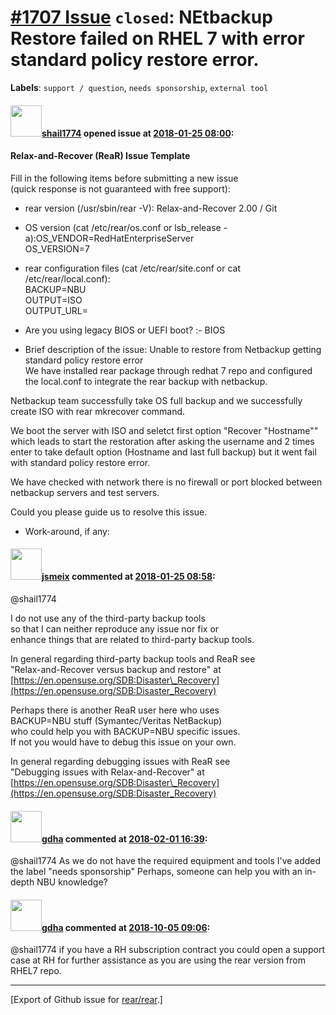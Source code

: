 [\#1707 Issue](https://github.com/rear/rear/issues/1707) `closed`: NEtbackup Restore failed on RHEL 7 with error standard policy restore error.
===============================================================================================================================================

**Labels**: `support / question`, `needs sponsorship`, `external tool`

#### <img src="https://avatars.githubusercontent.com/u/35774519?v=4" width="50">[shail1774](https://github.com/shail1774) opened issue at [2018-01-25 08:00](https://github.com/rear/rear/issues/1707):

#### Relax-and-Recover (ReaR) Issue Template

Fill in the following items before submitting a new issue  
(quick response is not guaranteed with free support):

-   rear version (/usr/sbin/rear -V): Relax-and-Recover 2.00 / Git

-   OS version (cat /etc/rear/os.conf or lsb\_release
    -a):OS\_VENDOR=RedHatEnterpriseServer  
    OS\_VERSION=7

-   rear configuration files (cat /etc/rear/site.conf or cat
    /etc/rear/local.conf):  
    BACKUP=NBU  
    OUTPUT=ISO  
    OUTPUT\_URL=

-   Are you using legacy BIOS or UEFI boot? :- BIOS

-   Brief description of the issue: Unable to restore from Netbackup
    getting standard policy restore error  
    We have installed rear package through redhat 7 repo and configured
    the local.conf to integrate the rear backup with netbackup.

Netbackup team successfully take OS full backup and we successfully
create ISO with rear mkrecover command.

We boot the server with ISO and seletct first option "Recover
"Hostname"" which leads to start the restoration after asking the
username and 2 times enter to take default option (Hostname and last
full backup) but it went fail with standard policy restore error.

We have checked with network there is no firewall or port blocked
between netbackup servers and test servers.

Could you please guide us to resolve this issue.

-   Work-around, if any:

#### <img src="https://avatars.githubusercontent.com/u/1788608?u=925fc54e2ce01551392622446ece427f51e2f0ce&v=4" width="50">[jsmeix](https://github.com/jsmeix) commented at [2018-01-25 08:58](https://github.com/rear/rear/issues/1707#issuecomment-360402447):

@shail1774

I do not use any of the third-party backup tools  
so that I can neither reproduce any issue nor fix or  
enhance things that are related to third-party backup tools.

In general regarding third-party backup tools and ReaR see  
"Relax-and-Recover versus backup and restore" at  
[https://en.opensuse.org/SDB:Disaster\_Recovery](https://en.opensuse.org/SDB:Disaster_Recovery)

Perhaps there is another ReaR user here who uses  
BACKUP=NBU stuff (Symantec/Veritas NetBackup)  
who could help you with BACKUP=NBU specific issues.  
If not you would have to debug this issue on your own.

In general regarding debugging issues with ReaR see  
"Debugging issues with Relax-and-Recover" at  
[https://en.opensuse.org/SDB:Disaster\_Recovery](https://en.opensuse.org/SDB:Disaster_Recovery)

#### <img src="https://avatars.githubusercontent.com/u/888633?u=cdaeb31efcc0048d3619651aa18dd4b76e636b21&v=4" width="50">[gdha](https://github.com/gdha) commented at [2018-02-01 16:39](https://github.com/rear/rear/issues/1707#issuecomment-362324446):

@shail1774 As we do not have the required equipment and tools I've added
the label "needs sponsorship" Perhaps, someone can help you with an
in-depth NBU knowledge?

#### <img src="https://avatars.githubusercontent.com/u/888633?u=cdaeb31efcc0048d3619651aa18dd4b76e636b21&v=4" width="50">[gdha](https://github.com/gdha) commented at [2018-10-05 09:06](https://github.com/rear/rear/issues/1707#issuecomment-427296636):

@shail1774 if you have a RH subscription contract you could open a
support case at RH for further assistance as you are using the rear
version from RHEL7 repo.

------------------------------------------------------------------------

\[Export of Github issue for
[rear/rear](https://github.com/rear/rear).\]
